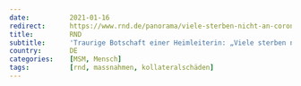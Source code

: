 ```yaml
---
date:          2021-01-16
redirect:      https://www.rnd.de/panorama/viele-sterben-nicht-an-corona-sondern-an-der-isolation-B4CP4FB2E5B5BIDQ3PISC6RGT4.html
title:         RND
subtitle:      'Traurige Botschaft einer Heimleiterin: „Viele sterben nicht an Corona, sondern an der Isolation“'
country:       DE
categories:    [MSM, Mensch]
tags:          [rnd, massnahmen, kollateralschäden]
---
```

